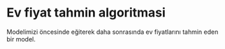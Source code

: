 # Ev fiyat tahmin algoritmasi
  Modelimizi öncesinde eğiterek daha sonrasında ev fiyatlarını tahmin eden bir model.
